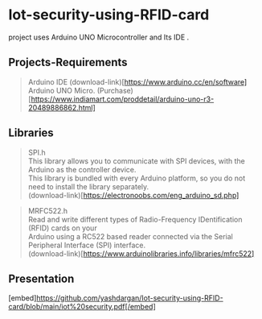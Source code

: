 # Iot-security-using-RFID-card
project uses Arduino UNO Microcontroller and Its IDE .

## Projects-Requirements

> Arduino IDE (download-link)[https://www.arduino.cc/en/software]<br>
> Arduino UNO Micro. (Purchase)[https://www.indiamart.com/proddetail/arduino-uno-r3-20489886862.html]<br>

## Libraries

> SPI.h<br>
   This library allows you to communicate with SPI devices, with the Arduino as the controller device. <br>
   This library is bundled with every Arduino platform, so you do not need to install the library separately.<br>
   (download-link)[https://electronoobs.com/eng_arduino_sd.php]<br>
   
> MRFC522.h<br>
   Read and write different types of Radio-Frequency IDentification (RFID) cards on your <br>
   Arduino using a RC522 based reader connected via the Serial Peripheral Interface (SPI) interface.<br>
   (download-link)[https://www.arduinolibraries.info/libraries/mfrc522]<br>
   
## Presentation<br>
   [embed]https://github.com/yashdargan/Iot-security-using-RFID-card/blob/main/iot%20security.pdf[/embed]
